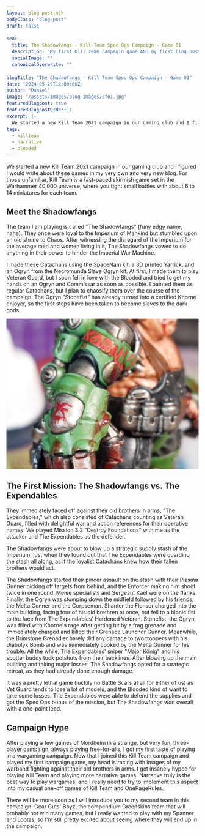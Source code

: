 ```yaml
---
layout: blog-post.njk
bodyClass: "blog-post"
draft: false

seo:
  title: The Shadowfangs - Kill Team Spec Ops Campaign - Game 01
  description: "My first Kill Team campagin game AND my first blog post."
  socialImage: ""
  canonicalOverwrite: ""

blogTitle: "The Shadowfangs - Kill Team Spec Ops Campaign - Game 01"
date: "2024-05-29T12:00:00Z"
author: "Daniel"
image: "/assets/images/blog-images/sf01.jpg"
featuredBlogpost: true
featuredBlogpostOrder: 1
excerpt: |-
  We started a new Kill Team 2021 campaign in our gaming club and I figured I would write about these games in my very own and very new blog.
tags:
  - killteam
  - narrative
  - blooded
---
```


We started a new Kill Team 2021 campaign in our gaming club and I figured I would write about these games in my very own and very new blog. For those unfamiliar, Kill Team is a fast-paced skirmish game set in the Warhammer 40,000 universe, where you fight small battles with about 6 to 14 miniatures for each team.

## Meet the Shadowfangs

The team I am playing is called "The Shadowfangs" (funy edgy name, haha). They once were loyal to the Imperium of Mankind but stumbled upon an old shrine to Chaos. After witnessing the disregard of the Imperium for the average men and women living in it, The Shadowfangs vowed to do anything in their power to hinder the Imperial War Machine.

I made these Catachans using the SpaceNam kit, a 3D printed Yarrick, and an Ogryn from the Necromunda Slave Ogryn kit. At first, I made them to play Veteran Guard, but I soon fell in love with the Blooded and tried to get my hands on an Ogryn and Commissar as soon as possible. I painted them as regular Catachans, but I plan to chaosify them over the course of the campaign. The Ogryn "Stonefist" has already turned into a certified Khorne enjoyer, so the first steps have been taken to become slaves to the dark gods.

![](/assets/images/blog-images/khorne-enjoyer.jpg)

## The First Mission: The Shadowfangs vs. The Expendables

They immediately faced off against their old brothers in arms, "The Expendables," which also consisted of Catachans counting as Veteran Guard, filled with delightful war and action references for their operative names. We played Mission 3.2 "Destroy Foundations" with me as the attacker and The Expendables as the defender.

The Shadowfangs were about to blow up a strategic supply stash of the Imperium, just when they found out that The Expendables were guarding the stash all along, as if the loyalist Catachans knew how their fallen brothers would act.

The Shadowfangs started their pincer assault on the stash with their Plasma Gunner picking off targets from behind, and the Enforcer making him shoot twice in one round. Melee specialists and Sergeant Kael were on the flanks. Finally, the Ogryn was stomping down the midfield followed by his friends, the Melta Gunner and the Corpseman. Shanter the Flenser charged into the main building, facing four of his old brethren at once, but fell to a bionic fist to the face from The Expendables' Hardened Veteran. Stonefist, the Ogryn, was filled with Khorne's rage after getting hit by a frag grenade and immediately charged and killed their Grenade Launcher Gunner. Meanwhile, the Brimstone Grenadier barely did any damage to two troopers with his Diabolyk Bomb and was immediately cooked by the Melta Gunner for his trouble. All the while, The Expendables' sniper "Major König" and his spotter buddy took potshots from their backlines. After blowing up the main building and taking major losses, The Shadowfangs opted for a strategic retreat, as they had already done enough damage.

It was a pretty lethal game (luckily no Battle Scars at all for either of us) as Vet Guard tends to lose a lot of models, and the Blooded kind of want to take some losses. The Expendables were able to defend the supplies and got the Spec Ops bonus of the mission, but The Shadowfangs won overall with a one-point lead.

## Campaign Hype

After playing a few games of Mordheim in a strange, but very fun, three-player campaign, always playing free-for-alls, I got my first taste of playing in a wargaming campaign. Now that I joined this Kill Team campaign and played my first campaign game, my head is racing with images of my warband fighting against their old brothers in arms. I got insanely hyped for playing Kill Team and playing more narrative games. Narrative truly is the best way to play wargames, and I really need to try to implement this aspect into my casual one-off games of Kill Team and OnePageRules.

There will be more soon as I will introduce you to my second team in this campaign: Gear Guts' Boyz, the compendium Greenskins team that will probably not win many games, but I really wanted to play with my Spanner and Lootas, so I'm still pretty excited about seeing where they will end up in the campaign.